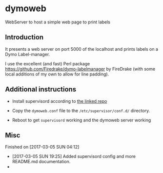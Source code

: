 # dymoweb
WebServer to host a simple web page to print labels

## Introduction

It presents a web server on port 5000 of the localhost and prints labels on a Dymo Label-manager.

I use the excellent (and fast) Perl package https://github.com/Firedrake/dymo-labelmanager by FireDrake (with some local additions of my own to allow for line padding).

## Additional instructions

* Install supervisord according to [the linked repo](https://github.com/jesperfj/supervisord.git)

* Copy the ```dymoweb.conf``` file to the ```/etc/supervisor/conf.d/``` directory.

* Reboot to get ```supervisord``` working and the dymoweb server working

## Misc

Finished on [2017-03-05 SUN 04:12]

* [2017-03-05 SUN 19:25] Added supervisord config and more README.md documentation.
* 
